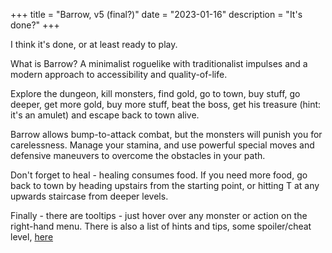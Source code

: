 +++
title = "Barrow, v5 (final?)"
date = "2023-01-16"
description = "It's done?"
+++

I think it's done, or at least ready to play.

What is Barrow?  A minimalist roguelike with traditionalist impulses and a modern approach to 
accessibility and quality-of-life.

Explore the dungeon, kill monsters, find gold, go to town, buy stuff, go deeper, get more gold, buy more stuff, beat the boss, get his treasure (hint: it's an amulet) and escape back to town alive.

Barrow allows bump-to-attack combat, but the monsters will punish you for carelessness. Manage your stamina, and use powerful special moves and defensive maneuvers to overcome the obstacles in your path.

Don't forget to heal - healing consumes food.  If you need more food, go back to town by heading upstairs from the starting point, or hitting T at any upwards staircase from deeper levels.

Finally - there are tooltips - just hover over any monster or action on the right-hand menu.  There is also a list of hints and tips, some spoiler/cheat level, [here](../barrow-hints)

<canvas id="canvas" width="640" height="480"></canvas>
<script src="./wasm/barrow_v5.js"></script>
<script>
    window.addEventListener("load", async () => {
    await wasm_bindgen("./wasm/barrow_v5_bg.wasm");
    });
</script>